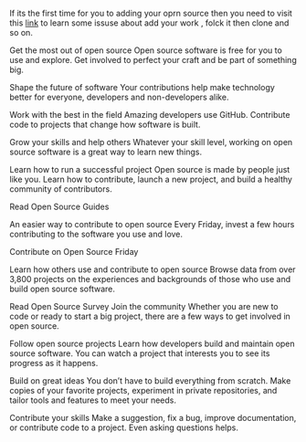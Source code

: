 If its the first time for you to adding your oprn source then you need to visit this [link]([url](https://www.firsttimersonly.com/)) to learn some issuse about add your work , folck it then clone and so on.


Get the most out of open source
Open source software is free for you to use and explore. Get involved to perfect your craft and be part of something big.


Shape the future of software
Your contributions help make technology better for everyone, developers and non-developers alike.


Work with the best in the field
Amazing developers use GitHub. Contribute code to projects that change how software is built.


Grow your skills and help others
Whatever your skill level, working on open source software is a great way to learn new things.


Learn how to run a successful project
Open source is made by people just like you. Learn how to contribute, launch a new project, and build a healthy community of contributors.

Read Open Source Guides 

An easier way to contribute to open source
Every Friday, invest a few hours contributing to the software you use and love.

Contribute on Open Source Friday 

Learn how others use and contribute to open source
Browse data from over 3,800 projects on the experiences and backgrounds of those who use and build open source software.

Read Open Source Survey 
Join the community
Whether you are new to code or ready to start a big project, there are a few ways to get involved in open source.

	
Follow open source projects
Learn how developers build and maintain open source software. You can watch a project that interests you to see its progress as it happens.

	
Build on great ideas
You don’t have to build everything from scratch. Make copies of your favorite projects, experiment in private repositories, and tailor tools and features to meet your needs.

	
Contribute your skills
Make a suggestion, fix a bug, improve documentation, or contribute code to a project. Even asking questions helps.
